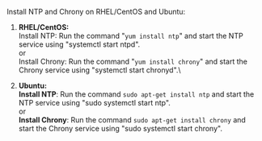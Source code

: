 Install NTP and Chrony on RHEL/CentOS and Ubuntu:

1.  **RHEL/CentOS:**\
Install NTP: Run the command "`yum install ntp`" and start the NTP service using "systemctl start ntpd".\
or\
Install Chrony: Run the command "`yum install chrony`" and start the Chrony service using "systemctl start chronyd".\

2.  **Ubuntu:**\
**Install NTP**: Run the command `sudo apt-get install ntp` and start the NTP service using "sudo systemctl start ntp".\
or\
**Install Chrony**: Run the command `sudo apt-get install chrony` and start the Chrony service using "sudo systemctl start chrony".

